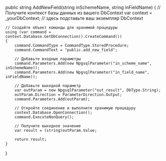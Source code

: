 public string AddNewField(string inSchemeName, string inFieldName)
{
    // Получите контекст базы данных из вашего DbContext
    var context = _yourDbContext; // здесь подставьте ваш экземпляр DbContext

    // Создайте объект команды для хранимой процедуры
    using (var command = context.Database.GetDbConnection().CreateCommand())
    {
        command.CommandType = CommandType.StoredProcedure;
        command.CommandText = "public.add_new_field";

        // Добавьте входные параметры
        command.Parameters.Add(new NpgsqlParameter("in_scheme_name", inSchemeName));
        command.Parameters.Add(new NpgsqlParameter("in_field_name", inFieldName));

        // Добавьте выходной параметр
        var outParam = new NpgsqlParameter("out_result", DbType.String);
        outParam.Direction = ParameterDirection.Output;
        command.Parameters.Add(outParam);

        // Откройте соединение и выполните хранимую процедуру
        context.Database.OpenConnection();
        command.ExecuteNonQuery();

        // Получите выходное значение
        var result = (string)outParam.Value;

        return result;
    }
}
